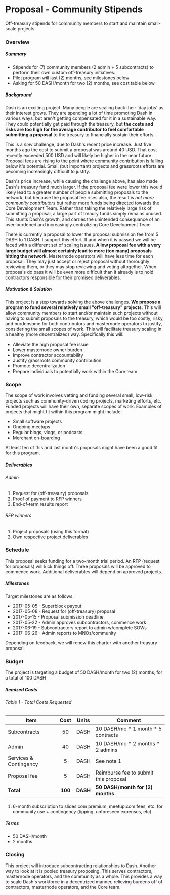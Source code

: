 # Proposal - Community Stipends

Off-treasury stipends for community members to start and maintain small-scale projects

### Overview

##### Summary
* Stipends for (7) community members (2 admin + 5 subcontracts) to perform their own custom off-treasury initiatives.
* Pilot program will last (2) months, see milestones below
* Asking for 50 DASH/month for two (2) months, see cost table below

##### Background
Dash is an exciting project.  Many people are scaling back their 'day jobs' as their interest grows.  They are spending a lot of time promoting Dash in various ways, but aren't getting compensated for it in a sustainable way.  They could potentially get paid through the treasury, but **the costs and risks are too high for the average contributor to feel comfortable submitting a proposal** to the treasury to financially sustain their efforts. 

This is a *new* challenge, due to Dash's recent price increase.  Just five months ago the cost to submit a proposal was around 40 USD.  That cost recently exceeded 500 USD and will likely be higher in the near future.  Proposal fees are rising to the point where community contribution is falling below it's potential.  Small (but important) projects and grassroots efforts are becoming increasingly difficult to justify.

Dash's price increase, while causing the challenge above, has also made Dash's treasury fund much larger.  If the proposal fee were lower this would likely lead to a greater number of people submitting proposals to the network, but because the proposal fee rises also, the result is *not more community contributors* but rather more funds being directed towards the Core Development Team.  Rather than taking the relatively large risk of submitting a proposal, a large part of treaury funds simply remains unused.  This stunts Dash's growth, and carries the unintended consequance of an over-burdened and increasingly centralizing Core Development Team.

There is currently a proposal to lower the proposal submission fee from 5 DASH to 1 DASH.  I support this effort.  If and when it is passed we will be faced with a different set of scaling issues.  **A low proposal fee with a very large budget will almost certainly lead to more (too many) proposals hitting the network**.  Masternode operators will have less time for each proposal.  They may just accept or reject proposal without thoroughly reviewing them, or they may stop reviewing and voting altogether.  When proposals do pass it will be even more difficult than it already is to hold contractors responsible for their promised deliverables.

##### Motivation & Solution
This project is a step towards solving the above challenges.  **We propose a program to fund several relatively small "off-treasury" projects**.  This will allow community members to start and/or maintain such projects without having to submit proposals to the treasury, which would be too costly, risky, and burdensome for both contributors and masternode operators to justify, considering the small scopes of work.  This will facilitate treasury scaling in a healthy (more decentralized) way.  Specifically this will:

* Alleviate the high proposal fee issue
* Lower masternode owner burden
* Improve contractor accountability
* Justify grassroots community contribution
* Promote decentralization
* Prepare individuals to potentially work within the Core team

### Scope

The scope of work involves vetting and funding several small, low-risk projects such as community-driven coding projects, marketing efforts, etc.  Funded projects will have their own, separate scopes of work.  Examples of projects that might fit within this program might include:

* Small software projects
* Ongoing meetups
* Regular blogs, vlogs, or podcasts
* Merchant on-boarding

At least ten of this and last month's proposals might have been a good fit for this program.

##### Deliverables

###### Admin
1. Request for (off-treasury) proposals
2. Proof of payment to RFP winners
3. End-of-term results report

###### RFP winners
1. Project proposals (using this format)
2. Own respective project deliverables

### Schedule

This proposal seeks funding for a two-month trial period.  An RFP (request for proposals) will kick things off.  Three proposals will be approved to commence work.  Additional deliverables will depend on approved projects.

##### Milestones

Target milestones are as follows:

* 2017-05-05 - Superblock payout
* 2017-05-08 - Request for (off-treasury) proposal
* 2017-05-15 - Proposal submission deadline
* 2017-05-22 - Admin approves subcontractors, commence work
* 2017-06-19 - Subcontractors report to admin w/complete SOWs
* 2017-06-26 - Admin reports to MNOs/community

Depending on feedback, we will renew this charter with another treasury proposal.

### Budget

The project is targeting a budget of 50 DASH/month for two (2) months, for a total of 100 DASH

##### Itemized Costs

###### Table 1 - Total Costs Requested
|   Item                  |  Cost   |   Units  |       Comment                        |
|-------------------------|:-------:|:--------:|--------------------------------------|
| Subcontracts            |    50   |    DASH  | 10 DASH/mo * 1 month * 5 contracts   |
| Admin                   |    40   |    DASH  | 10 DASH/mo * 2 months * 2 admins     |
| Services & Contingency  |     5   |    DASH  | See note 1                           |
| Proposal fee            |     5   |    DASH  | Reimburse fee to submit this proposal|
| **Total**               | **100** | **DASH** | **50 DASH/month for (2) months**     |

1. 6-month subscription to slides.com premium, meetup.com fees, etc. for community use + contingency (tipping, unforeseen expenses, etc)

##### Terms

* 50 DASH/month
* 2 months

### Closing

This project will introduce subcontracting relationships to Dash.  Another way to look at it is pooled treasury proposing.  This serves contractors, masternode operators, and the community as a whole.  This provides a way to scale Dash's workforce in a decentrized manner, relieving burdens off of contractors, masternode operators, and the Core team.
